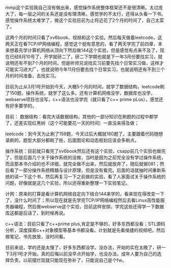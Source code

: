 mmp这个实验我自己没有做出来，感觉操作系统整体框架还不是很清晰。太过庞大了，每一层之间的关系还是没有理清晰。感觉学的不太行，还得从头看一下书。感觉操作系统太难学了，做这个实验目前为止将近花了2个月的时间了，自己太菜了。

这两个月的时间只看了xv6book、视频和这个实验。然后每天做着leetcode，这两天正在看TCP/IP网络编程，感觉这个挺有意思的，看了两天学完了前四章，本来想着先学计算机网络从顶向下然后做144这个实验，但是感觉有点来不及了，现在已经8月10号了，开学就研二了，研二下学期也就是下一年3月份要找实习，就说明还有不到7个月的时间，但是听师兄说找实习前要先找个日常实习做，这样才可能实习进大厂，也就说明今年11月份要去找个日常实习，也就说明还有不到三个月的时间准备，去找实习。 

目前为止从3月1号开始到今天，大概5个月的时间，就学了数据结构，leetcode刷了150题，操作系统，就学了这么多。还有计算机网络没学，数据库也没学，webserve项目也没写，c++语法也没学完（就只看了c++ prime pLus），感觉还有好多要学的，

  目前：
  数据结构：看完大话数据结构，其他的一部分知识在刷题的过程中都学了，还差实现红黑树（这个可能要花一天的时间）一直没来得及做；

  leetcode：到今天为止刷了159题，今天过后大概就160题了。主要跟着代码随想录刷的，题型大部分都刷了些，后面图论和动态规划应该会多刷点。

  操作系统：目前就只看完了xv6book然后还有这个实验，csapp前几个实验也做完了，但是后面几个关于操作系统的没做，当时是因为之前完全没有学过操作系统，而且那本书介绍的也不详细，就完全做不出来，然后就放弃了，随后就做081；然后看了一部分操作系统精髓与设计原理，但是没有看完。后面的话就抽时间重新系统的读一下这个书，然后再复习一下之前做的实验，看了人家面试关于操作系统的问题，好像就是这几个实验，所以还得重新整理一下实验笔记。

  计网：原来的打算是看计算机网络自定向下结合144来学的，看来现在得改变一下了，没什么时间了；所以现在就是先学完TCP/IP网络编程然后去看Linux高性能服务器编程，然后做webserve这个实验，目前这样安排。学完这些还得学一下数据库这都是后话了，到时候再说。

  c++语法：目前只看了c++prime plus,肯定是不够的，好多东西都没看；STL源码分析，深度探索c++对象模型等基本书都没看。计划就是先看侯捷的视频吧，然后做笔记，书先放放，没时间看。

  目前来说，学的还是太慢了，好多东西都没学。没办法，开始的实在太晚了，研一下3月1号才开始，真的后悔以前没早点开始学，也没办法，成年人要为自己的选择负责，以前摆烂现就只能现在弥补了，只能说自己是个fw。